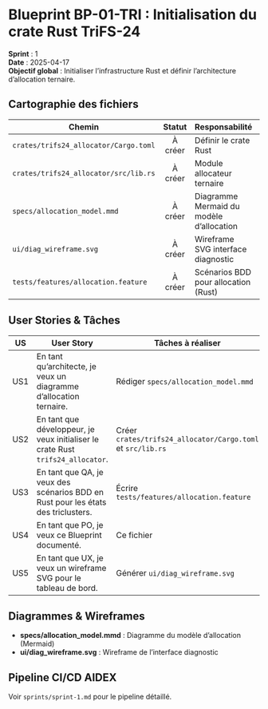 # Blueprint BP-01-TRI : Initialisation du crate Rust TriFS-24

**Sprint** : 1  
**Date** : 2025-04-17  
**Objectif global** : Initialiser l’infrastructure Rust et définir l’architecture d’allocation ternaire.

## Cartographie des fichiers

| Chemin                                      | Statut   | Responsabilité                         | Artefact lié                |
|---------------------------------------------|:--------:|----------------------------------------|-----------------------------|
| `crates/trifs24_allocator/Cargo.toml`       | À créer  | Définir le crate Rust                  | Blueprint BP-01-TRI         |
| `crates/trifs24_allocator/src/lib.rs`       | À créer  | Module allocateur ternaire             | –                           |
| `specs/allocation_model.mmd`                | À créer  | Diagramme Mermaid du modèle d’allocation | allocation_model.mmd      |
| `ui/diag_wireframe.svg`                     | À créer  | Wireframe SVG interface diagnostic     | diag_wireframe.svg          |
| `tests/features/allocation.feature`         | À créer  | Scénarios BDD pour allocation (Rust)   | allocation.feature          |

## User Stories & Tâches

| US    | User Story                                                                 | Tâches à réaliser                                             |
|:-----:|-----------------------------------------------------------------------------|---------------------------------------------------------------|
| US1   | En tant qu’architecte, je veux un diagramme d’allocation ternaire.          | Rédiger `specs/allocation_model.mmd`                          |
| US2   | En tant que développeur, je veux initialiser le crate Rust `trifs24_allocator`. | Créer `crates/trifs24_allocator/Cargo.toml` et `src/lib.rs` |
| US3   | En tant que QA, je veux des scénarios BDD en Rust pour les états des triclusters. | Écrire `tests/features/allocation.feature`               |
| US4   | En tant que PO, je veux ce Blueprint documenté.                             | Ce fichier                                                   |
| US5   | En tant que UX, je veux un wireframe SVG pour le tableau de bord.          | Générer `ui/diag_wireframe.svg`                               |

## Diagrammes & Wireframes

- **specs/allocation_model.mmd** : Diagramme du modèle d’allocation (Mermaid)  
- **ui/diag_wireframe.svg** : Wireframe de l’interface diagnostic  

## Pipeline CI/CD AIDEX

Voir `sprints/sprint-1.md` pour le pipeline détaillé.
